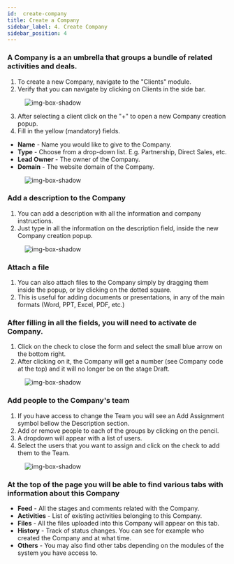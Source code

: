 ```yaml
---
id:  create-company
title: Create a Company
sidebar_label: 4. Create Company
sidebar_position: 4
---
```


### A Company is a an umbrella that groups a bundle of related activities and deals.

1. To create a new Company, navigate to the "Clients" module.
2. Verify that you can navigate by clicking on Clients in the side bar.

<figure>

![img-box-shadow](/img/university/project-management/project-management-lesson1-1.png)
<figcaption></figcaption>
</figure>

3. After selecting a client click on the "+" to open a new Company creation popup.
4. Fill in the yellow (mandatory) fields.

- **Name** - Name you would like to give to the Company.
- **Type** - Choose from a drop-down list. E.g. Partnership, Direct Sales, etc.
- **Lead Owner** - The owner of the Company.
- **Domain** - The website domain of the Company.

<figure>

![img-box-shadow](/img/university/project-management/project-management-lesson1-2.png)
<figcaption></figcaption>
</figure>

### Add a description to the Company

1. You can add a description with all the information and company instructions.
2. Just type in all the information on the description field, inside the new Company creation popup.

<figure>

![img-box-shadow](/img/university/project-management/project-management-lesson1-3.png)
<figcaption></figcaption>
</figure>

### Attach a file

1. You can also attach files to the Company simply by dragging them inside the popup, or by clicking on the dotted square.
2. This is useful for adding documents or presentations, in any of the main formats (Word, PPT, Excel, PDF, etc.)

### After filling in all the fields, you will need to activate de Company.

1. Click on the check to close the form and select the small blue arrow on the bottom right.
2. After clicking on it, the Company will get a number (see Company code at the top) and it will no longer be on the stage Draft.

<figure>

![img-box-shadow](/img/university/project-management/project-management-lesson1-4.png)
<figcaption></figcaption>
</figure>

### Add people to the Company's team

1. If you have access to change the Team you will see an Add Assignment symbol bellow the Description section.
2. Add or remove people to each of the groups by clicking on the pencil.
3. A dropdown will appear with a list of users.
4. Select the users that you want to assign and click on the check to add them to the Team.

<figure>

![img-box-shadow](/img/university/project-management/project-management-lesson1-5.png)
<figcaption></figcaption>
</figure>

### At the top of the page you will be able to find various tabs with information about this Company

- **Feed** - All the stages and comments related with the Company.
- **Activities** - List of existing activities belonging to this Company.
- **Files** - All the files uploaded into this Company will appear on this tab.
- **History** - Track of status changes. You can see for example who created the Company and at what time.
- **Others** - You may also find other tabs depending on the modules of the system you have access to.